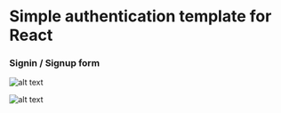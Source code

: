 # Simple authentication template for React

### Signin / Signup form

![alt text](https://raw.githubusercontent.com/aljaz90/Simple-Auth-Template/master/login.png)

![alt text](https://raw.githubusercontent.com/aljaz90/Simple-Auth-Template/master/reset_password.png)
